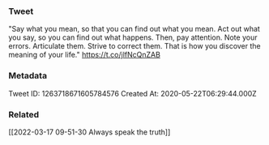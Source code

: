 ### Tweet
"Say what you mean, so that you can find out what you mean. Act out what you say, so you can find out what happens. Then, pay attention. Note your errors. Articulate them. Strive to correct them. That is how you discover the meaning of your life." https://t.co/jlfNcQnZAB

### Metadata
Tweet ID: 1263718671605784576
Created At: 2020-05-22T06:29:44.000Z

### Related
[[2022-03-17 09-51-30 Always speak the truth]]

